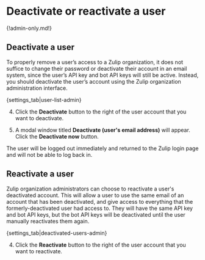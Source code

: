 # Deactivate or reactivate a user

{!admin-only.md!}

## Deactivate a user

To properly remove a user’s access to a Zulip organization, it does not
suffice to change their password or deactivate their account in an email
system, since the user’s API key and bot API keys will still be active.
Instead, you should deactivate the user’s account using the Zulip
organization administration interface.

{settings_tab|user-list-admin}

 4. Click the **Deactivate** button to the right of the user account that you
want to deactivate.

4. A modal window titled **Deactivate (user's email address)** will appear.
Click the **Deactivate now** button.

The user will be logged out immediately and returned to the Zulip login page
and will not be able to log back in.

## Reactivate a user

Zulip organization administrators can choose to reactivate a user's
deactivated account. This will allow a user to use the same email of an
account that has been deactivated, and give access to everything that the
formerly-deactivated user had access to. They will have the same API key and
bot API keys, but the bot API keys will be deactivated until the user manually
reactivates them again.

{settings_tab|deactivated-users-admin}

4. Click the **Reactivate** button to the right of the user account that you
want to reactivate.
